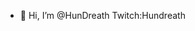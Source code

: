 - 👋 Hi, I’m @HunDreath
Twitch:Hundreath

<!---
HunDreath/HunDreath is a ✨ special ✨ repository because its `README.md` (this file) appears on your GitHub profile.
You can click the Preview link to take a look at your changes.
--->
